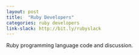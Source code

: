 ```yaml
---
layout: post
title:  "Ruby Developers"
categories: ruby developers
link-slack: http://bit.ly/rubyslack
---
```

Ruby programming language code and discussion.
